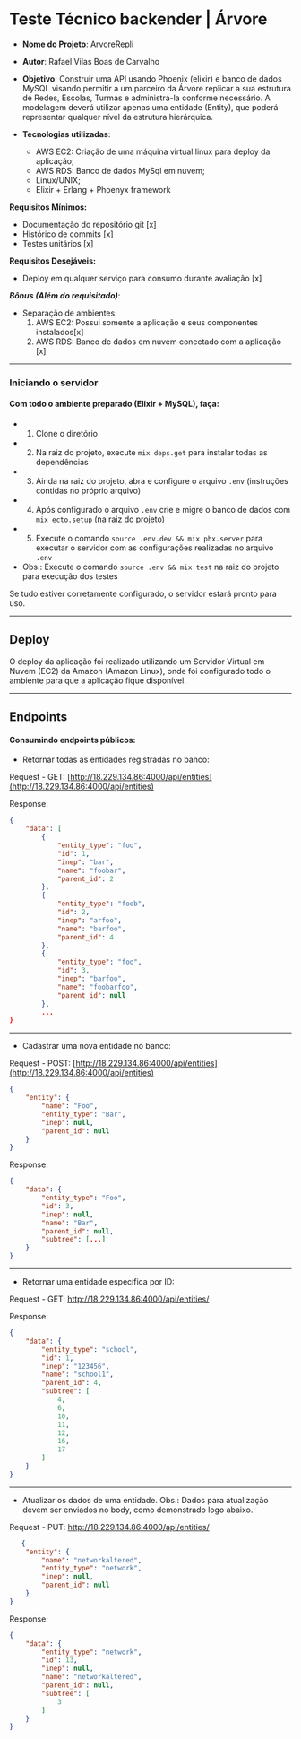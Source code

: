 # Teste Técnico backender | Árvore


* **Nome do Projeto**: ArvoreRepli
* **Autor**: Rafael Vilas Boas de Carvalho
* **Objetivo**: Construir uma API usando Phoenix (elixir) e banco de dados MySQL visando permitir a um parceiro da Árvore replicar a sua estrutura de Redes, Escolas, Turmas e administrá-la conforme necessário. 
A modelagem deverá utilizar apenas uma entidade (Entity), que poderá representar qualquer nível da estrutura hierárquica.
 
* **Tecnologias utilizadas**:
  * AWS EC2: Criação de uma máquina virtual linux para deploy da aplicação;
  * AWS RDS: Banco de dados MySql em nuvem;
  * Linux/UNIX;
  * Elixir + Erlang + Phoenyx framework

**Requisitos Mínimos:**
- Documentação do repositório git [x]
- Histórico de commits [x]
- Testes unitários [x]

**Requisitos Desejáveis:**
- Deploy em qualquer serviço para consumo durante avaliação [x]

***Bônus (Além do requisitado)***:
- Separação de ambientes:
  1. AWS EC2: Possui somente a aplicação e seus componentes instalados[x]
  2. AWS RDS: Banco de dados em nuvem conectado com a aplicação [x]

----

### Iniciando o servidor
#### Com todo o ambiente preparado (Elixir + MySQL), faça:
  * 1. Clone o diretório
  * 2. Na raiz do projeto, execute `mix deps.get` para instalar todas as dependências
  * 3. Ainda na raiz do projeto, abra e configure o arquivo `.env` (instruções contidas no próprio arquivo)
  * 4. Após configurado o arquivo `.env` crie e migre o banco de dados com `mix ecto.setup` (na raiz do projeto)
  * 5. Execute o comando `source .env.dev && mix phx.server` para executar o servidor com as configurações realizadas no arquivo `.env`
  *  Obs.: Execute o comando `source .env && mix test` na raiz do projeto para execução dos testes

Se tudo estiver corretamente configurado, o servidor estará pronto para uso.

----

## Deploy

O deploy da aplicação foi realizado utilizando um Servidor Virtual em Nuvem (EC2) da Amazon (Amazon Linux), onde foi configurado todo o ambiente para que a aplicação fique disponível.

---
## Endpoints
#### Consumindo endpoints públicos:

* Retornar todas as entidades registradas no banco:

Request - GET: [http://18.229.134.86:4000/api/entities](http://18.229.134.86:4000/api/entities)

Response: 
```json
{
	"data": [
		{
			"entity_type": "foo",
			"id": 1,
			"inep": "bar",
			"name": "foobar",
			"parent_id": 2
		},
		{
			"entity_type": "foob",
			"id": 2,
			"inep": "arfoo",
			"name": "barfoo",
			"parent_id": 4
		},
		{
			"entity_type": "foo",
			"id": 3,
			"inep": "barfoo",
			"name": "foobarfoo",
			"parent_id": null
		},
        ...
}
```
------------
  * Cadastrar uma nova  entidade no banco:

    

Request - POST: [http://18.229.134.86:4000/api/entities](http://18.229.134.86:4000/api/entities) 
```json
{
    "entity": {
        "name": "Foo",
        "entity_type": "Bar",
        "inep": null,
        "parent_id": null
    }
}
```
Response:
```json
{
	"data": {
		"entity_type": "Foo",
		"id": 3,
		"inep": null,
		"name": "Bar",
		"parent_id": null,
		"subtree": [...]
	}
}
```
------------
 * Retornar uma entidade específica por ID:

Request - GET: [http://18.229.134.86:4000/api/entities/<idDaEntidade>](http://18.229.134.86:4000/api/entities/:id) 

Response:
```json
{
	"data": {
		"entity_type": "school",
		"id": 1,
		"inep": "123456",
		"name": "school1",
		"parent_id": 4,
		"subtree": [
			4,
			6,
			10,
			11,
			12,
			16,
			17
		]
	}
}
```
------------
   * Atualizar os dados de uma entidade. Obs.: Dados para atualização devem ser enviados no body, como demonstrado logo abaixo.

Request - PUT: [http://18.229.134.86:4000/api/entities/<idDaEntidade>](http://18.229.134.86:4000/api/entities/:id)
```json
   {
    "entity": {
        "name": "networkaltered",
        "entity_type": "network",
        "inep": null,
        "parent_id": null
    }
}
```

Response:
```json
{
	"data": {
		"entity_type": "network",
		"id": 13,
		"inep": null,
		"name": "networkaltered",
		"parent_id": null,
		"subtree": [
			3
		]
	}
}
```

